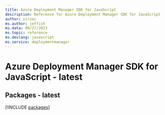 ```yaml
---
title: Azure Deployment Manager SDK for JavaScript
description: Reference for Azure Deployment Manager SDK for JavaScript
author: xirzec
ms.author: jeffish
ms.data: 09/27/2023
ms.topic: reference
ms.devlang: javascript
ms.service: deploymentmanager
---
```

# Azure Deployment Manager SDK for JavaScript - latest
## Packages - latest
[!INCLUDE [packages](deployment-manager-index.md)]